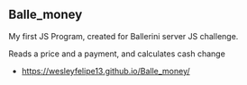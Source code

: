 ## Balle_money
My first JS Program, created for Ballerini server JS challenge.

Reads a price and a payment, and calculates cash change

* https://wesleyfelipe13.github.io/Balle_money/
